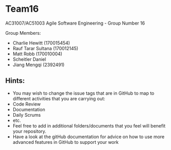 # Team16

AC31007/AC51003 Agile Software Engineering - Group Number 16

Group Members:

- Charlie Hewitt (170015454)
- Rauf Tarar Sultana (170012145)
- Matt Robb (170010004)
- Scheitler Daniel
- Jiang Mengqi (2392491)




## Hints:

- You may wish to change the issue tags that are in GitHub to map to different activities that you are carrying out:
- Code Review
- Documentation
- Daily Scrums
- etc.
- Feel free to add in additional folders/documents that you feel will benefit your repository.
- Have a look at the gitHub documentation for advice on how to use more advanced features in GitHub to support your work
